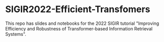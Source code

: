 # SIGIR2022-Efficient-Transfomers

This repo has slides and notebooks for the 2022 SIGIR tutorial "Improving Efficiency and Robustness of Transformer-based Information Retrieval Systems". 
